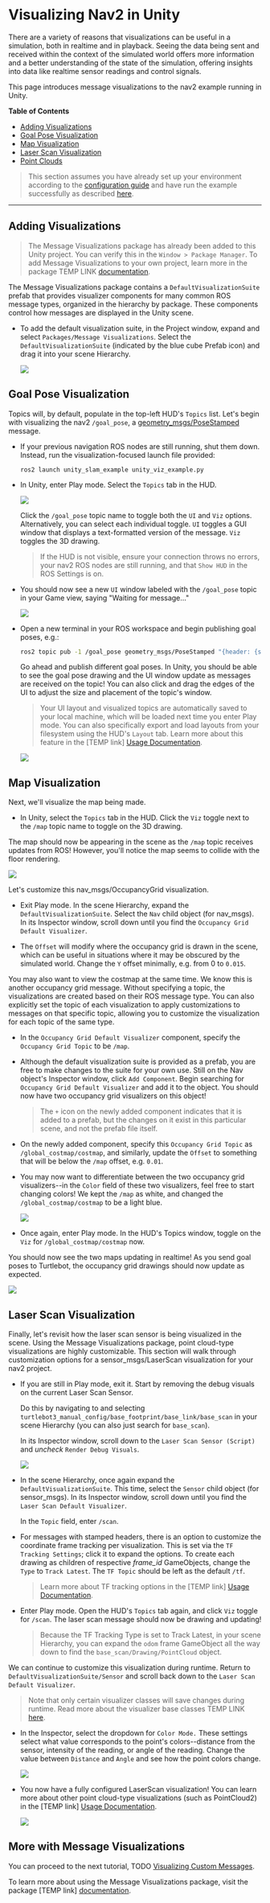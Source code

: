 # Visualizing Nav2 in Unity

There are a variety of reasons that visualizations can be useful in a simulation, both in realtime and in playback. Seeing the data being sent and received within the context of the simulated world offers more information and a better understanding of the state of the simulation, offering insights into data like realtime sensor readings and control signals.

This page introduces message visualizations to the nav2 example running in Unity.

**Table of Contents**
- [Adding Visualizations](#adding-visualizations)
- [Goal Pose Visualization](#goal-pose-visualization)
- [Map Visualization](#map-visualization)
- [Laser Scan Visualization](#laser-scan-visualization)
- [Point Clouds](#point-clouds)

> This section assumes you have already set up your environment according to the [configuration guide](dev_env_setup.md) and have run the example successfully as described [here](run_example.md).

---

## Adding Visualizations

> The Message Visualizations package has already been added to this Unity project. You can verify this in the `Window > Package Manager`. To add Message Visualizations to your own project, learn more in the package TEMP LINK [documentation]().

The Message Visualizations package contains a `DefaultVisualizationSuite` prefab that provides visualizer components for many common ROS message types, organized in the hierarchy by package. These components control how messages are displayed in the Unity scene.

- To add the default visualization suite, in the Project window, expand and select `Packages/Message Visualizations`. Select the `DefaultVisualizationSuite` (indicated by the blue cube Prefab icon) and drag it into your scene Hierarchy.

    ![](images/viz_prefab.png)

## Goal Pose Visualization

Topics will, by default, populate in the top-left HUD's `Topics` list. Let's begin with visualizing the nav2 `/goal_pose`, a [geometry_msgs/PoseStamped](http://docs.ros.org/en/api/geometry_msgs/html/msg/PoseStamped.html) message.

- If your previous navigation ROS nodes are still running, shut them down. Instead, run the visualization-focused launch file provided:

    ```
    ros2 launch unity_slam_example unity_viz_example.py
    ```

- In Unity, enter Play mode. Select the `Topics` tab in the HUD. 

    ![](images/viz_hudtopics.png)

    Click the `/goal_pose` topic name to toggle both the `UI` and `Viz` options. Alternatively, you can select each individual toggle. `UI` toggles a GUI window that displays a text-formatted version of the message. `Viz` toggles the 3D drawing.

    > If the HUD is not visible, ensure your connection throws no errors, your nav2 ROS nodes are still running, and that `Show HUD` in the ROS Settings is on.

- You should now see a new `UI` window labeled with the `/goal_pose` topic in your Game view, saying "Waiting for message..."

    ![](images/viz_hud_goalpose.png)

- Open a new terminal in your ROS workspace and begin publishing goal poses, e.g.:

    ```bash
    ros2 topic pub -1 /goal_pose geometry_msgs/PoseStamped "{header: {stamp: {sec: 0}, frame_id: 'map'}, pose: {position: {x: 2.0, y: 7.0, z: 0.0}, orientation: {w: 1.0}}}"
    ```

    Go ahead and publish different goal poses. In Unity, you should be able to see the goal pose drawing and the UI window update as messages are received on the topic! You can also click and drag the edges of the UI to adjust the size and placement of the topic's window. 

    > Your UI layout and visualized topics are automatically saved to your local machine, which will be loaded next time you enter Play mode. You can also specifically export and load layouts from your filesystem using the HUD's `Layout` tab. Learn more about this feature in the [TEMP link] [Usage Documentation](https://github.com/Unity-Technologies/ROS-TCP-Connector/blob/amanda/default-tutorial/com.unity.robotics.message-visualizations/Documentation~/README.md).

    ![](images/viz_goalpose.png)

## Map Visualization

Next, we'll visualize the map being made. 

- In Unity, select the `Topics` tab in the HUD. Click the `Viz` toggle next to the `/map` topic name to toggle on the 3D drawing.

The map should now be appearing in the scene as the `/map` topic receives updates from ROS! However, you'll notice the map seems to collide with the floor rendering. 

![](images/viz_clip.png)

Let's customize this nav_msgs/OccupancyGrid visualization.

- Exit Play mode. In the scene Hierarchy, expand the `DefaultVisualizationSuite`. Select the `Nav` child object (for nav_msgs). In its Inspector window, scroll down until you find the `Occupancy Grid Default Visualizer`.

- The `Offset` will modify where the occupancy grid is drawn in the scene, which can be useful in situations where it may be obscured by the simulated world. Change the `Y` offset minimally, e.g. from 0 to `0.015`.

You may also want to view the costmap at the same time. We know this is another occupancy grid message. Without specifying a topic, the visualizations are created based on their ROS message type. You can also explicitly set the topic of each visualization to apply customizations to messages on that specific topic, allowing you to customize the visualization for each topic of the same type.

- In the `Occupancy Grid Default Visualizer` component, specify the `Occupancy Grid Topic` to be `/map`. 

- Although the default visualization suite is provided as a prefab, you are free to make changes to the suite for your own use. Still on the Nav object's Inspector window, click `Add Component`. Begin searching for `Occupancy Grid Default Visualizer` and add it to the object. You should now have two occupancy grid visualizers on this object!

    > The `+` icon on the newly added component indicates that it is added to a prefab, but the changes on it exist in this particular scene, and not the prefab file itself.

- On the newly added component, specify this `Occupancy Grid Topic` as `/global_costmap/costmap`, and similarly, update the `Offset` to something that will be below the `/map` offset, e.g. `0.01`.

- You may now want to differentiate between the two occupancy grid visualizers--in the `Color` field of these two visualizers, feel free to start changing colors! We kept the `/map` as white, and changed the `/global_costmap/costmap` to be a light blue.

    ![](images/viz_occupancygrids.png)

- Once again, enter Play mode. In the HUD's Topics window, toggle on the `Viz` for `/global_costmap/costmap` now.

You should now see the two maps updating in realtime! As you send goal poses to Turtlebot, the occupancy grid drawings should now update as expected.

![](images/viz_maps.png)

## Laser Scan Visualization

Finally, let's revisit how the laser scan sensor is being visualized in the scene. Using the Message Visualizations package, point cloud-type visualizations are highly customizable. This section will walk through customization options for a sensor_msgs/LaserScan visualization for your nav2 project.

- If you are still in Play mode, exit it. Start by removing the debug visuals on the current Laser Scan Sensor. 

    Do this by navigating to and selecting `turtlebot3_manual_config/base_footprint/base_link/base_scan` in your scene Hierarchy (you can also just search for `base_scan`). 

    In its Inspector window, scroll down to the `Laser Scan Sensor (Script)` and *uncheck* `Render Debug Visuals`.

    ![](images/viz_debugoff.png)

- In the scene Hierarchy, once again expand the `DefaultVisualizationSuite`. This time, select the `Sensor` child object (for sensor_msgs). In its Inspector window, scroll down until you find the `Laser Scan Default Visualizer`.

    In the `Topic` field, enter `/scan`.

- For messages with stamped headers, there is an option to customize the coordinate frame tracking per visualization. This is set via the `TF Tracking Settings`; click it to expand the options. To create each drawing as children of respective *frame_id* GameObjects, change the `Type` to `Track Latest`. The `TF Topic` should be left as the default `/tf`.

    > Learn more about TF tracking options in the [TEMP link] [Usage Documentation](https://github.com/Unity-Technologies/ROS-TCP-Connector/blob/amanda/default-tutorial/com.unity.robotics.message-visualizations/Documentation~/README.md).

- Enter Play mode. Open the HUD's `Topics` tab again, and click `Viz` toggle for `/scan`. The laser scan message should now be drawing and updating!

    > Because the TF Tracking Type is set to Track Latest, in your scene Hierarchy, you can expand the `odom` frame GameObject all the way down to find the `base_scan/Drawing/PointCloud` object.

We can continue to customize this visualization during runtime. Return to `DefaultVisualizationSuite/Sensor` and scroll back down to the `Laser Scan Default Visualizer`.

> Note that only certain visualizer classes will save changes during runtime. Read more about the visualizer base classes TEMP LINK [here]().

<!-- - TODO: In the Inspector, turn on `Use Intensity Size`. This will swap out the `Point Radius` field for the `Max Intensity` field. You should see the point sizes change. -->
  
- In the Inspector, select the dropdown for `Color Mode.` These settings select what value corresponds to the point's colors--distance from the sensor, intensity of the reading, or angle of the reading. Change the value between `Distance` and `Angle` and see how the point colors change.

    ![](images/viz_laserinspector.png)

- You now have a fully configured LaserScan visualization! You can learn more about other point cloud-type visualizations (such as PointCloud2) in the [TEMP link] [Usage Documentation](https://github.com/Unity-Technologies/ROS-TCP-Connector/blob/amanda/default-tutorial/com.unity.robotics.message-visualizations/Documentation~/README.md).

    ![](images/viz_laserangle.png)

## More with Message Visualizations

You can proceed to the next tutorial, TODO [Visualizing Custom Messages]().

To learn more about using the Message Visualizations package, visit the package [TEMP link] [documentation](https://github.com/Unity-Technologies/ROS-TCP-Connector/blob/amanda/default-tutorial/com.unity.robotics.message-visualizations/Documentation~/README.md).